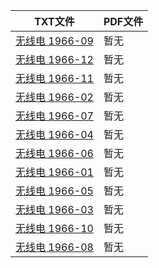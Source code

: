 | TXT文件 | PDF文件 |
| ------- | ------- |
| [无线电 1966-09](T%20%E5%B7%A5%E4%B8%9A%E6%8A%80%E6%9C%AF/%E6%97%A0%E7%BA%BF%E7%94%B5%201966-1976%EF%BC%88%E4%B8%8D%E5%85%A8%EF%BC%89/1966/%E6%97%A0%E7%BA%BF%E7%94%B5%201966-09.txt) | 暂无 |
| [无线电 1966-12](T%20%E5%B7%A5%E4%B8%9A%E6%8A%80%E6%9C%AF/%E6%97%A0%E7%BA%BF%E7%94%B5%201966-1976%EF%BC%88%E4%B8%8D%E5%85%A8%EF%BC%89/1966/%E6%97%A0%E7%BA%BF%E7%94%B5%201966-12.txt) | 暂无 |
| [无线电 1966-11](T%20%E5%B7%A5%E4%B8%9A%E6%8A%80%E6%9C%AF/%E6%97%A0%E7%BA%BF%E7%94%B5%201966-1976%EF%BC%88%E4%B8%8D%E5%85%A8%EF%BC%89/1966/%E6%97%A0%E7%BA%BF%E7%94%B5%201966-11.txt) | 暂无 |
| [无线电 1966-02](T%20%E5%B7%A5%E4%B8%9A%E6%8A%80%E6%9C%AF/%E6%97%A0%E7%BA%BF%E7%94%B5%201966-1976%EF%BC%88%E4%B8%8D%E5%85%A8%EF%BC%89/1966/%E6%97%A0%E7%BA%BF%E7%94%B5%201966-02.txt) | 暂无 |
| [无线电 1966-07](T%20%E5%B7%A5%E4%B8%9A%E6%8A%80%E6%9C%AF/%E6%97%A0%E7%BA%BF%E7%94%B5%201966-1976%EF%BC%88%E4%B8%8D%E5%85%A8%EF%BC%89/1966/%E6%97%A0%E7%BA%BF%E7%94%B5%201966-07.txt) | 暂无 |
| [无线电 1966-04](T%20%E5%B7%A5%E4%B8%9A%E6%8A%80%E6%9C%AF/%E6%97%A0%E7%BA%BF%E7%94%B5%201966-1976%EF%BC%88%E4%B8%8D%E5%85%A8%EF%BC%89/1966/%E6%97%A0%E7%BA%BF%E7%94%B5%201966-04.txt) | 暂无 |
| [无线电 1966-06](T%20%E5%B7%A5%E4%B8%9A%E6%8A%80%E6%9C%AF/%E6%97%A0%E7%BA%BF%E7%94%B5%201966-1976%EF%BC%88%E4%B8%8D%E5%85%A8%EF%BC%89/1966/%E6%97%A0%E7%BA%BF%E7%94%B5%201966-06.txt) | 暂无 |
| [无线电 1966-01](T%20%E5%B7%A5%E4%B8%9A%E6%8A%80%E6%9C%AF/%E6%97%A0%E7%BA%BF%E7%94%B5%201966-1976%EF%BC%88%E4%B8%8D%E5%85%A8%EF%BC%89/1966/%E6%97%A0%E7%BA%BF%E7%94%B5%201966-01.txt) | 暂无 |
| [无线电 1966-05](T%20%E5%B7%A5%E4%B8%9A%E6%8A%80%E6%9C%AF/%E6%97%A0%E7%BA%BF%E7%94%B5%201966-1976%EF%BC%88%E4%B8%8D%E5%85%A8%EF%BC%89/1966/%E6%97%A0%E7%BA%BF%E7%94%B5%201966-05.txt) | 暂无 |
| [无线电 1966-03](T%20%E5%B7%A5%E4%B8%9A%E6%8A%80%E6%9C%AF/%E6%97%A0%E7%BA%BF%E7%94%B5%201966-1976%EF%BC%88%E4%B8%8D%E5%85%A8%EF%BC%89/1966/%E6%97%A0%E7%BA%BF%E7%94%B5%201966-03.txt) | 暂无 |
| [无线电 1966-10](T%20%E5%B7%A5%E4%B8%9A%E6%8A%80%E6%9C%AF/%E6%97%A0%E7%BA%BF%E7%94%B5%201966-1976%EF%BC%88%E4%B8%8D%E5%85%A8%EF%BC%89/1966/%E6%97%A0%E7%BA%BF%E7%94%B5%201966-10.txt) | 暂无 |
| [无线电 1966-08](T%20%E5%B7%A5%E4%B8%9A%E6%8A%80%E6%9C%AF/%E6%97%A0%E7%BA%BF%E7%94%B5%201966-1976%EF%BC%88%E4%B8%8D%E5%85%A8%EF%BC%89/1966/%E6%97%A0%E7%BA%BF%E7%94%B5%201966-08.txt) | 暂无 |
